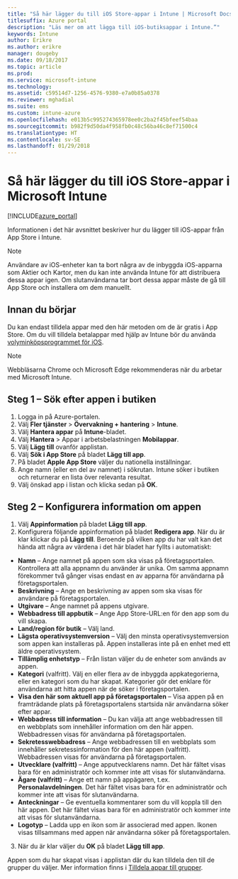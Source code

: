 ```yaml
---
title: "Så här lägger du till iOS Store-appar i Intune | Microsoft Docs"
titlesuffix: Azure portal
description: "Läs mer om att lägga till iOS-butiksappar i Intune.”"
keywords: Intune
author: Erikre
ms.author: erikre
manager: dougeby
ms.date: 09/18/2017
ms.topic: article
ms.prod: 
ms.service: microsoft-intune
ms.technology: 
ms.assetid: c59514d7-1256-4576-9380-e7a0b85a0378
ms.reviewer: mghadial
ms.suite: ems
ms.custom: intune-azure
ms.openlocfilehash: e013b5c995274365978ee0c2ba2f45bfeef54baa
ms.sourcegitcommit: b982f9d50da4f958fb0c48c56ba46c8ef71500c4
ms.translationtype: HT
ms.contentlocale: sv-SE
ms.lasthandoff: 01/29/2018
---
```

# <a name="how-to-add-ios-store-apps-to-microsoft-intune"></a>Så här lägger du till iOS Store-appar i Microsoft Intune

[!INCLUDE[azure_portal](./includes/azure_portal.md)]


Informationen i det här avsnittet beskriver hur du lägger till iOS-appar från App Store i Intune.

>[!NOTE]
>Användare av iOS-enheter kan ta bort några av de inbyggda iOS-apparna som Aktier och Kartor, men du kan inte använda Intune för att distribuera dessa appar igen. Om slutanvändarna tar bort dessa appar måste de gå till App Store och installera om dem manuellt.

## <a name="before-you-start"></a>Innan du börjar

Du kan endast tilldela appar med den här metoden om de är gratis i App Store. Om du vill tilldela betalappar med hjälp av Intune bör du använda [volyminköpsprogrammet för iOS](vpp-apps-ios.md).

>[!NOTE]
>Webbläsarna Chrome och Microsoft Edge rekommenderas när du arbetar med Microsoft Intune.

## <a name="step-1---search-for-the-app-in-the-store"></a>Steg 1 – Sök efter appen i butiken

1. Logga in på Azure-portalen.
2. Välj **Fler tjänster** > **Övervakning + hantering** > **Intune**.
3. Välj **Hantera appar** på **Intune**-bladet.
4. Välj **Hantera** > Appar i arbetsbelastningen **Mobilappar**.
5. Välj **Lägg till** ovanför applistan.
6. Välj **Sök i App Store** på bladet **Lägg till app**.
7. På bladet **Apple App Store** väljer du nationella inställningar.
8. Ange namn (eller en del av namnet) i sökrutan. Intune söker i butiken och returnerar en lista över relevanta resultat.
9. Välj önskad app i listan och klicka sedan på **OK**.

## <a name="step-2---configure-app-information"></a>Steg 2 – Konfigurera information om appen

1. Välj **Appinformation** på bladet **Lägg till app**.
2. Konfigurera följande appinformation på bladet **Redigera app**. När du är klar klickar du på **Lägg till**. Beroende på vilken app du har valt kan det hända att några av värdena i det här bladet har fyllts i automatiskt:
- **Namn** – Ange namnet på appen som ska visas på företagsportalen. Kontrollera att alla appnamn du använder är unika. Om samma appnamn förekommer två gånger visas endast en av apparna för användarna på företagsportalen.
- **Beskrivning** – Ange en beskrivning av appen som ska visas för användare på företagsportalen.
- **Utgivare** – Ange namnet på appens utgivare.
- **Webbadress till appbutik** – Ange App Store-URL:en för den app som du vill skapa.
- **Land/region för butik** – Välj land.
- **Lägsta operativsystemversion** – Välj den minsta operativsystemversion som appen kan installeras på. Appen installeras inte på en enhet med ett äldre operativsystem.
- **Tillämplig enhetstyp** – Från listan väljer du de enheter som används av appen.
- **Kategori** (valfritt). Välj en eller flera av de inbyggda appkategorierna, eller en kategori som du har skapat. Kategorier gör det enklare för användarna att hitta appen när de söker i företagsportalen.
- **Visa den här som aktuell app på företagsportalen** – Visa appen på en framträdande plats på företagsportalens startsida när användarna söker efter appar.
- **Webbadress till information** – Du kan välja att ange webbadressen till en webbplats som innehåller information om den här appen. Webbadressen visas för användarna på företagsportalen.
- **Sekretesswebbadress** – Ange webbadressen till en webbplats som innehåller sekretessinformation för den här appen (valfritt). Webbadressen visas för användarna på företagsportalen.
- **Utvecklare (valfritt)** – Ange apputvecklarens namn. Det här fältet visas bara för en administratör och kommer inte att visas för slutanvändarna.
- **Ägare (valfritt)** – Ange ett namn på appägaren, t.ex. **Personalavdelningen**.  Det här fältet visas bara för en administratör och kommer inte att visas för slutanvändarna.
- **Anteckningar** – Ge eventuella kommentarer som du vill koppla till den här appen. Det här fältet visas bara för en administratör och kommer inte att visas för slutanvändarna.
- **Logotyp** – Ladda upp en ikon som är associerad med appen. Ikonen visas tillsammans med appen när användarna söker på företagsportalen.
3. När du är klar väljer du **OK** på bladet **Lägg till app**.

Appen som du har skapat visas i applistan där du kan tilldela den till de grupper du väljer. Mer information finns i [Tilldela appar till grupper](apps-deploy.md).
